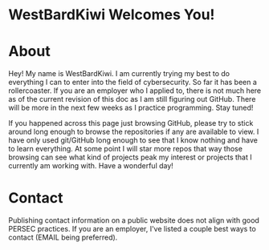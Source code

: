 # WestBardKiwi Welcomes You!
# About
Hey! My name is WestBardKiwi. I am currently trying my best to do
everything I can to enter into the field of cybersecurity. So far
it has been a rollercoaster. If you are an employer who I applied
to, there is not much here as of the current revision of this doc
as I am still figuring out GitHub. There will be more in the next
few weeks as I practice programming. Stay tuned!

If you happened across this page just browsing GitHub, please try
to stick around long enough to browse the repositories if any are
available to view. I have only used git/GitHub long enough to see
that I know nothing and have to learn everything. At some point I
will star more repos that way those browsing can see what kind of
projects peak my interest or projects that I currently am working
with. Have a wonderful day!

# Contact
Publishing contact information on a public website does not align
with good PERSEC practices. If you are an employer, I've listed a
couple best ways to contact (EMAIL being preferred).
